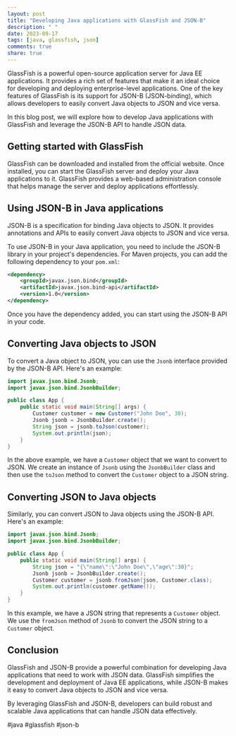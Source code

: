 ```yaml
---
layout: post
title: "Developing Java applications with GlassFish and JSON-B"
description: " "
date: 2023-09-17
tags: [java, glassfish, json]
comments: true
share: true
---
```


GlassFish is a powerful open-source application server for Java EE applications. It provides a rich set of features that make it an ideal choice for developing and deploying enterprise-level applications. One of the key features of GlassFish is its support for JSON-B (JSON-binding), which allows developers to easily convert Java objects to JSON and vice versa.

In this blog post, we will explore how to develop Java applications with GlassFish and leverage the JSON-B API to handle JSON data.

## Getting started with GlassFish
GlassFish can be downloaded and installed from the official website. Once installed, you can start the GlassFish server and deploy your Java applications to it. GlassFish provides a web-based administration console that helps manage the server and deploy applications effortlessly.

## Using JSON-B in Java applications
JSON-B is a specification for binding Java objects to JSON. It provides annotations and APIs to easily convert Java objects to JSON and vice versa.

To use JSON-B in your Java application, you need to include the JSON-B library in your project's dependencies. For Maven projects, you can add the following dependency to your `pom.xml`:

```xml
<dependency>
    <groupId>javax.json.bind</groupId>
    <artifactId>javax.json.bind-api</artifactId>
    <version>1.0</version>
</dependency>
```

Once you have the dependency added, you can start using the JSON-B API in your code.

## Converting Java objects to JSON
To convert a Java object to JSON, you can use the `Jsonb` interface provided by the JSON-B API. Here's an example:

```java
import javax.json.bind.Jsonb;
import javax.json.bind.JsonbBuilder;

public class App {
    public static void main(String[] args) {
        Customer customer = new Customer("John Doe", 30);
        Jsonb jsonb = JsonbBuilder.create();
        String json = jsonb.toJson(customer);
        System.out.println(json);
    }
}
```

In the above example, we have a `Customer` object that we want to convert to JSON. We create an instance of `Jsonb` using the `JsonbBuilder` class and then use the `toJson` method to convert the `Customer` object to a JSON string.

## Converting JSON to Java objects
Similarly, you can convert JSON to Java objects using the JSON-B API. Here's an example:

```java
import javax.json.bind.Jsonb;
import javax.json.bind.JsonbBuilder;

public class App {
    public static void main(String[] args) {
        String json = "{\"name\":\"John Doe\",\"age\":30}";
        Jsonb jsonb = JsonbBuilder.create();
        Customer customer = jsonb.fromJson(json, Customer.class);
        System.out.println(customer.getName());
    }
}
```

In this example, we have a JSON string that represents a `Customer` object. We use the `fromJson` method of `Jsonb` to convert the JSON string to a `Customer` object.

## Conclusion
GlassFish and JSON-B provide a powerful combination for developing Java applications that need to work with JSON data. GlassFish simplifies the development and deployment of Java EE applications, while JSON-B makes it easy to convert Java objects to JSON and vice versa.

By leveraging GlassFish and JSON-B, developers can build robust and scalable Java applications that can handle JSON data effectively.

#java #glassfish #json-b